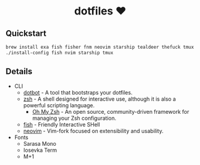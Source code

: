 <h1 align="center">dotfiles ❤</h1>

## Quickstart
```sh
brew install exa fish fisher fnm neovim starship tealdeer thefuck tmux wget
./install-config fish nvim starship tmux
```

## Details
- CLI
    - [dotbot](https://github.com/anishathalye/dotbot) - A tool that bootstraps your dotfiles.
    - [zsh](https://www.zsh.org) - A shell designed for interactive use, although it is also a powerful scripting language.
        - [Oh My Zsh](https://github.com/robbyrussell/oh-my-zsh) - An open source, community-driven framework for managing your Zsh configuration.
    - [fish](https://www.fishshell.com) - Friendly Interactive SHell
    - [neovim](https://github.com/neovim/neovim) - Vim-fork focused on extensibility and usability.
- Fonts
    - Sarasa Mono
    - Iosevka Term
    - M+1
